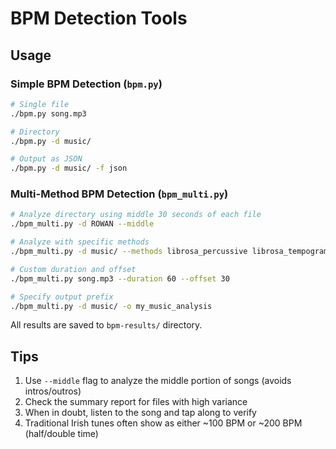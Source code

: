 # BPM Detection Tools

## Usage

### Simple BPM Detection (`bpm.py`)
```bash
# Single file
./bpm.py song.mp3

# Directory
./bpm.py -d music/

# Output as JSON
./bpm.py -d music/ -f json
```

### Multi-Method BPM Detection (`bpm_multi.py`)
```bash
# Analyze directory using middle 30 seconds of each file
./bpm_multi.py -d ROWAN --middle

# Analyze with specific methods
./bpm_multi.py -d music/ --methods librosa_percussive librosa_tempogram

# Custom duration and offset
./bpm_multi.py song.mp3 --duration 60 --offset 30

# Specify output prefix
./bpm_multi.py -d music/ -o my_music_analysis
```

All results are saved to `bpm-results/` directory.

## Tips

1. Use `--middle` flag to analyze the middle portion of songs (avoids intros/outros)
2. Check the summary report for files with high variance
3. When in doubt, listen to the song and tap along to verify
4. Traditional Irish tunes often show as either ~100 BPM or ~200 BPM (half/double time)